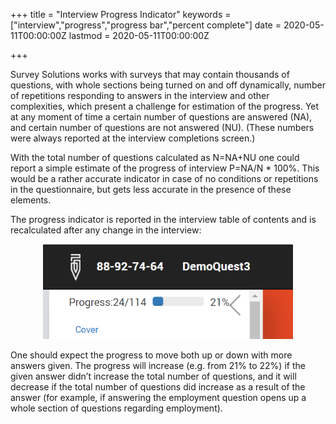 ﻿+++
title = "Interview Progress Indicator"
keywords = ["interview","progress","progress bar","percent complete"]
date = 2020-05-11T00:00:00Z
lastmod = 2020-05-11T00:00:00Z


+++

Survey Solutions works with surveys that may contain thousands of questions, with whole sections being turned on and off dynamically, number of repetitions responding to answers in the interview and other complexities, which present a challenge for estimation of the progress. Yet at any moment of time a certain number of questions are answered (NA), and certain number of questions are not answered (NU). (These numbers were always reported at the interview completions screen.)

With the total number of questions calculated as N=NA+NU one could report a simple estimate of the progress of interview P=NA/N * 100%. This would be a rather accurate indicator in case of no conditions or repetitions in the questionnaire, but gets less accurate in the presence of these elements.

The progress indicator is reported in the interview table of contents and is recalculated after any change in the interview:

<CENTER>
  <A href="images/ProgressIndicator.png"><IMG src="images/ProgressIndicator.png" width=400></A>
</CENTER>

One should expect the progress to move both up or down with more answers given. The progress will increase (e.g. from 21% to 22%) if the given answer didn’t increase the total number of questions, and it will decrease if the total number of questions did increase as a result of the answer (for example, if answering the employment question opens up a whole section of questions regarding employment).
